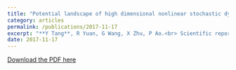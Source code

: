 ```yaml
---
title: "Potential landscape of high dimensional nonlinear stochastic dynamics with large noise"
category: articles
permalink: /publications/2017-11-17
excerpt: "**Y Tang**, R Yuan, G Wang, X Zhu, P Ao.<br> Scientific reports 7 (1), 15762"
date: 2017-11-17
---
```


[Download the PDF here](https://github.com/jamestang23/jamestang23.github.io/blob/master/5.pdf)
